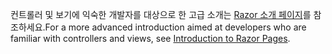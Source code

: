 <span data-ttu-id="56616-101">컨트롤러 및 보기에 익숙한 개발자를 대상으로 한 고급 소개는 [Razor 소개 페이지](xref:razor-pages/index)를 참조하세요.</span><span class="sxs-lookup"><span data-stu-id="56616-101">For a more advanced introduction aimed at developers who are familiar with controllers and views, see [Introduction to Razor Pages](xref:razor-pages/index).</span></span>
